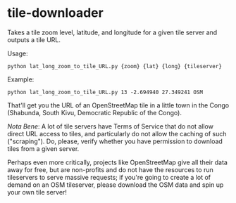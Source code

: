 # tile-downloader

Takes a tile zoom level, latitude, and longitude for a given tile server and outputs a tile URL.

Usage:

    python lat_long_zoom_to_tile_URL.py {zoom} {lat} {long} {tileserver}

Example:

    python lat_long_zoom_to_tile_URL.py 13 -2.694940 27.349241 OSM

That'll get you the URL of an OpenStreetMap tile in a little town in the Congo (Shabunda, South Kivu, Democratic Republic of the Congo).

_Nota Bene_: A lot of tile servers have Terms of Service that do not allow direct URL access to tiles, and particularly do not allow the caching of such ("scraping").  Do, please, verify whether you have permission to download tiles from a given server. 

Perhaps even more critically, projects like OpenStreetMap give all their data away for free, but are non-profits and do not have the resources to run tileservers to serve massive requests; if you're going to create a lot of demand on an OSM tileserver, please download the OSM data and spin up your own tile server!  

